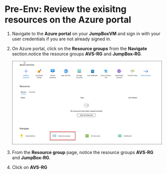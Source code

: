 # Pre-Env: Review the exisitng resources on the Azure portal

1. Navigate to the **Azure portal** on your **JumpBoxVM** and sign in with your user credentials if you are not already signed in. 

2. On Azure portal, click on the **Resource groups** from the **Navigate** section.notice the resource groups **AVS-RG** and **JumpBox-RG**.

    ![Navigate Resource Group](Images/goto-rg.jpg)
    
3. From the **Resource group** page, notice the resource groups **AVS-RG** and **JumpBox-RG**.

4. Click on **AVS-RG** 
